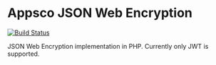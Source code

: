 Appsco JSON Web Encryption
==========================

[![Build Status](https://travis-ci.org/Appsco/component-jwe.svg)](https://travis-ci.org/Appsco/component-jwe)

JSON Web Encryption implementation in PHP. Currently only JWT is supported.
